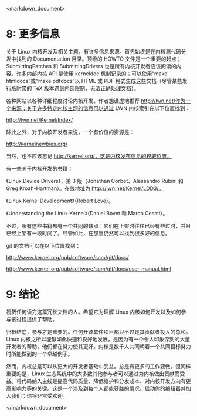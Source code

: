 <markdown_document>

# 8: 更多信息

关于 Linux 内核开发及相关主题，有许多信息来源。首先始终是在内核源代码分发中找到的 Documentation 目录。顶级的 HOWTO 文件是一个重要的起点；SubmittingPatches 和 SubmittingDrivers 也是所有内核开发者应该阅读的内容。许多内部内核 API 是使用 kerneldoc 机制记录的；可以使用“make htmldocs”或“make pdfdocs”以 HTML 或 PDF 格式生成这些文档（尽管某些发行版附带的 TeX 版本遇到内部限制，无法正确处理文档）。

各种网站以各种详细程度讨论内核开发。作者想谦虚地推荐 http://lwn.net/作为一个来源；关于许多特定内核主题的信息可以通过 LWN 内核索引在以下位置找到：

http://lwn.net/Kernel/Index/

除此之外，对于内核开发者来说，一个有价值的资源是：

http://kernelnewbies.org/

当然，也不应该忘记 http://kernel.org/，这是内核发布信息的权威位置。

有一些关于内核开发的书籍：

《Linux Device Drivers》，第 3 版（Jonathan Corbet、Alessandro Rubini 和 Greg Kroah-Hartman）。在线地址为 http://lwn.net/Kernel/LDD3/。

《Linux Kernel Development》（Robert Love）。

《Understanding the Linux Kernel》（Daniel Bovet 和 Marco Cesati）。

不过，所有这些书籍都有一个共同的缺点：它们在上架时往往已经有些过时，并且已经上架有一段时间了。尽管如此，在那里仍然可以找到很多好的信息。

git 的文档可以在以下位置找到：

http://www.kernel.org/pub/software/scm/git/docs/

http://www.kernel.org/pub/software/scm/git/docs/user-manual.html

# 9: 结论

祝贺任何读完这篇冗长文档的人。希望它为理解 Linux 内核如何开发以及如何参与该过程提供了帮助。

归根结底，参与才是重要的。任何开源软件项目都只不过是其贡献者投入的总和。Linux 内核之所以能够如此快速和良好地发展，是因为有一个令人印象深刻的大量开发者的帮助，他们都在努力使其更好。内核是数千人共同朝着一个共同目标努力时所能做到的一个卓越例子。

然而，内核总是可以从更大的开发者基础中受益。总是有更多的工作要做。但同样重要的是，Linux 生态系统中的大多数其他参与者可以通过为内核做出贡献而受益。将代码纳入主线是提高代码质量、降低维护和分发成本、对内核开发方向有更高影响力等的关键。这是一个涉及到每个人都能获胜的情况。启动你的编辑器并加入我们；你将非常受欢迎。

</markdown_document>